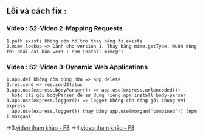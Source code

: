 ## Lỗi và cách fix :

### Video : S2-Video 2-Mapping Requests
    1.path.exists không còn hỗ trợ thay bằng fs.exists
    2.mime.lockup => Dành cho version 1. Thay bằng mime.getType. Muốn dùng thì phải cài bản ver1 : npm install mime@^1
### Video : S2-Video 3-Dynamic Web Applications
    1.app.del không còn dùng nữa => app.delete
    2.res.send => res.sendStatus
    3.app.use(express.bodyParser()) => app.use(express.urlencoded())
      hoặc cài gói bodyParser để sử dụng riêng npm install body-parser 
    4.app.use(express.logger()) => logger không còn đóng gói chung với express 
      app.use(express.logger()) thay bằng app.use(morgan('combined')) (npm i morgan)
->3.[video tham khảo - F8](https://www.youtube.com/watch?v=LlfdqnK28Cg&list=PL_-VfJajZj0VatBpaXkEHK_UPHL7dW6I3&index=16)
->4.[video tham khảo - F8](https://youtu.be/seI--u0hSeg?list=PL_-VfJajZj0VatBpaXkEHK_UPHL7dW6I3)
            
